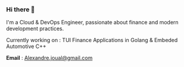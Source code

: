 ### Hi there 👋

I'm a Cloud & DevOps Engineer, passionate about finance and modern development practices. 

Currently working on : TUI Finance Applications in Golang & Embeded Automotive C++

**Email** : Alexandre.joual@gmail.com

<!--
**AlexandreJoual/AlexandreJoual** is a ✨ _special_ ✨ repository because its `README.md` (this file) appears on your GitHub profile.

Here are some ideas to get you started:

- 🔭 I’m currently working on ...
- 🌱 I’m currently learning ...
- 👯 I’m looking to collaborate on ...
- 🤔 I’m looking for help with ...
- 💬 Ask me about ...
- 📫 How to reach me: ...
- 😄 Pronouns: ...
- ⚡ Fun fact: ...
-->
